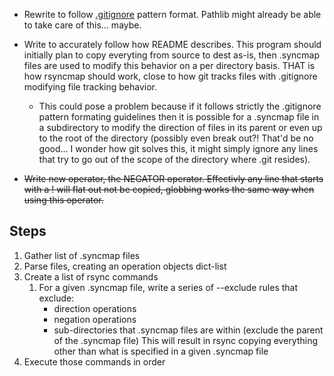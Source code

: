 - Rewrite to follow [.gitignore](https://git-scm.com/docs/gitignore#_pattern_format) pattern format. Pathlib might already be able to take care of this... maybe.

- Write to accurately follow how README describes. This program should initially plan to copy everyting from source to dest as-is, then .syncmap files are used to modify this behavior on a per directory basis. THAT is how rsyncmap should work, close to how git tracks files with .gitignore modifying file tracking behavior.
  - This could pose a problem because if it follows strictly the .gitignore pattern formating guidelines then it is possible for a .syncmap file in a subdirectory to modify the direction of files in its parent or even up to the root of the directory (possibly even break out?! That'd be no good... I wonder how git solves this, it might simply ignore any lines that try to go out of the scope of the directory where .git resides).
- ~~Write new operator, the NEGATOR operator. Effectivly any line that starts with a ! will flat out not be copied, globbing works the same way when using this operator.~~

## Steps
1. Gather list of .syncmap files
2. Parse files, creating an operation objects dict-list
3. Create a list of rsync commands
   1. For a given .syncmap file, write a series of --exclude rules that exclude:
      - direction operations
      - negation operations
      - sub-directories that .syncmap files are within (exclude the parent of the .syncmap file)
      This will result in rsync copying everything other than what is specified in a given .syncmap file
4. Execute those commands in order
